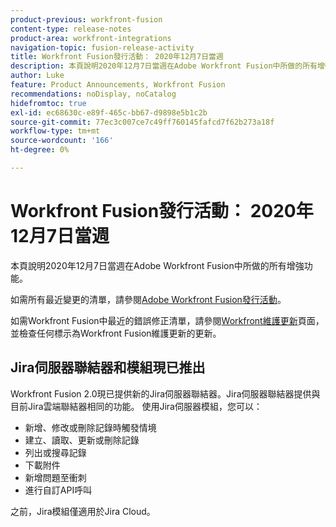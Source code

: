```yaml
---
product-previous: workfront-fusion
content-type: release-notes
product-area: workfront-integrations
navigation-topic: fusion-release-activity
title: Workfront Fusion發行活動： 2020年12月7日當週
description: 本頁說明2020年12月7日當週在Adobe Workfront Fusion中所做的所有增強功能。
author: Luke
feature: Product Announcements, Workfront Fusion
recommendations: noDisplay, noCatalog
hidefromtoc: true
exl-id: ec68630c-e89f-465c-bb67-d9898e5b1c2b
source-git-commit: 77ec3c007ce7c49ff760145fafcd7f62b273a18f
workflow-type: tm+mt
source-wordcount: '166'
ht-degree: 0%

---
```


# Workfront Fusion發行活動： 2020年12月7日當週

本頁說明2020年12月7日當週在Adobe Workfront Fusion中所做的所有增強功能。

如需所有最近變更的清單，請參閱[Adobe Workfront Fusion發行活動](/help/workfront-fusion/fusion-product-releases/fusion-release-activity.md)。

如需Workfront Fusion中最近的錯誤修正清單，請參閱[Workfront維護更新](https://experienceleague.adobe.com/docs/workfront-known-issues/releases/current-updates.html)頁面，並檢查任何標示為Workfront Fusion維護更新的更新。

## Jira伺服器聯結器和模組現已推出

Workfront Fusion 2.0現已提供新的Jira伺服器聯結器。Jira伺服器聯結器提供與目前Jira雲端聯結器相同的功能。 使用Jira伺服器模組，您可以：

* 新增、修改或刪除記錄時觸發情境
* 建立、讀取、更新或刪除記錄
* 列出或搜尋記錄
* 下載附件
* 新增問題至衝刺
* 進行自訂API呼叫

之前，Jira模組僅適用於Jira Cloud。
